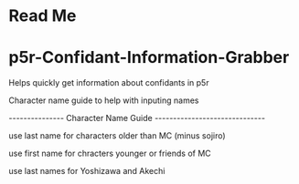 # Read Me
# p5r-Confidant-Information-Grabber
 Helps quickly get information about confidants in p5r

 Character name guide to help with inputing names

 --------------- Character Name Guide ------------------------------
 
 use last name for characters older than MC (minus sojiro)
 
 use first name for chracters younger or friends of MC
 
 use last names for Yoshizawa and Akechi 
